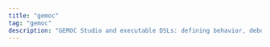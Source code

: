 ```yaml
---
title: "gemoc"
tag: "gemoc"
description: "GEMOC Studio and executable DSLs: defining behavior, debugging, and integrating execution into modeling workflows."
---
```

